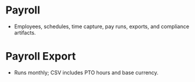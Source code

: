 # Payroll
- Employees, schedules, time capture, pay runs, exports, and compliance artifacts.

# Payroll Export
- Runs monthly; CSV includes PTO hours and base currency.
